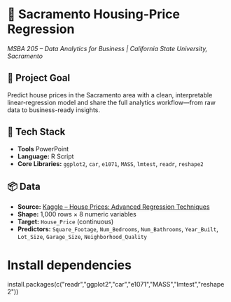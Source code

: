 # 🏡 Sacramento Housing-Price Regression  
*MSBA 205 – Data Analytics for Business | California State University, Sacramento*  
## 🎯 Project Goal
Predict house prices in the Sacramento area with a clean, interpretable linear‐regression model and share the full analytics workflow—from raw data to business-ready insights.
## 🧰 Tech Stack
- **Tools** PowerPoint
- **Language:** R Script  
- **Core Libraries:** `ggplot2`, `car`, `e1071`, `MASS`, `lmtest`, `readr`, `reshape2`

## 📦 Data
- **Source:** [Kaggle – House Prices: Advanced Regression Techniques](https://www.kaggle.com/competitions/house-prices-advanced-regression-techniques)  
- **Shape:** 1,000 rows × 8 numeric variables  
- **Target:** `House_Price` (continuous)  
- **Predictors:** `Square_Footage`, `Num_Bedrooms`, `Num_Bathrooms`, `Year_Built`, `Lot_Size`, `Garage_Size`, `Neighborhood_Quality`

# Install dependencies
install.packages(c("readr","ggplot2","car","e1071","MASS","lmtest","reshape2"))
